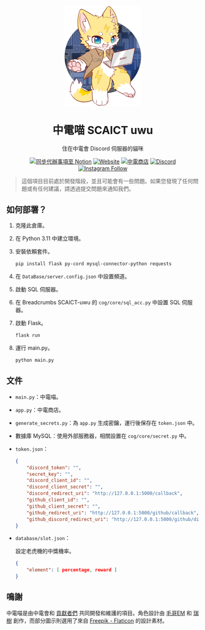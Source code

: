 
<div align="center">
<img src=uwu.png width=200px alt="中電喵 SCAICT uwu">

# 中電喵 SCAICT uwu

住在中電會 Discord 伺服器的貓咪

[![同步代辦事項至 Notion](https://github.com/SCAICT/SCAICT-uwu/actions/workflows/notion.yml/badge.svg?event=issues)](https://github.com/SCAICT/SCAICT-uwu/actions/workflows/notion.yml)
[![Website](https://img.shields.io/website?label=官方網站&&url=https%3A%2F%2Fscaict.org%2F)](https://scaict.org/)
[![中電商店](https://img.shields.io/website?label=中電商店&&url=https%3A%2F%2Fstore.scaict.org%2F)](https://store.scaict.org/)
[![Discord](https://img.shields.io/discord/959823904266944562?label=Discord&logo=discord&)](https://dc.scaict.org)
[![Instagram Follow](https://img.shields.io/badge/follow-%40scaict.tw-pink?&logo=instagram)](https://www.instagram.com/scaict.tw/)

</div>

> 這個項目目前處於開發階段，並且可能會有一些問題。如果您發現了任何問題或有任何建議，請透過提交問題來通知我們。

## 如何部署？

1. 克隆此倉庫。
2. 在 Python 3.11 中建立環境。
3. 安裝依賴套件。

   ```bash
   pip install flask py-cord mysql-connector-python requests
   ```

4. 在 `DataBase/server.config.json` 中設置頻道。
5. 啟動 SQL 伺服器。
6. 在 Breadcrumbs SCAICT-uwu 的 `cog/core/sql_acc.py` 中設置 SQL 伺服器。

7. 啟動 Flask。

   ```bash
   flask run
   ```

8. 運行 main.py。

   ```bash
   python main.py
   ```

## 文件

* `main.py`：中電喵。
* `app.py`：中電商店。
* `generate_secrets.py`：為 `app.py` 生成密鑰，運行後保存在 `token.json` 中。
* 數據庫 MySQL：使用外部服務器，相關設置在 `cog/core/secret.py` 中。
* `token.json`：

  ```json
  {
      "discord_token": "",
      "secret_key": "",
      "discord_client_id": "",
      "discord_client_secret": "",
      "discord_redirect_uri": "http://127.0.0.1:5000/callback",
      "github_client_id": "",
      "github_client_secret": "",
      "github_redirect_uri": "http://127.0.0.1:5000/github/callback",
      "github_discord_redirect_uri": "http://127.0.0.1:5000/github/discord-callback"
  }
  ```

* `database/slot.json`：

  設定老虎機的中獎機率。

  ```json
  {
      "element": [ percentage, reward ]
  }
  ```

## 鳴謝

中電喵是由中電會和 [貢獻者們](https://github.com/SCAICT/SCAICT-uwu/graphs/contributors) 共同開發和維護的項目。角色設計由 [毛哥EM](https://elvismao.com/) 和 [瑞樹](https://www.facebook.com/ruishuowo) 創作，而部分圖示則選用了來自 [Freepik - Flaticon](https://www.flaticon.com/free-icons/slot-machine) 的設計素材。